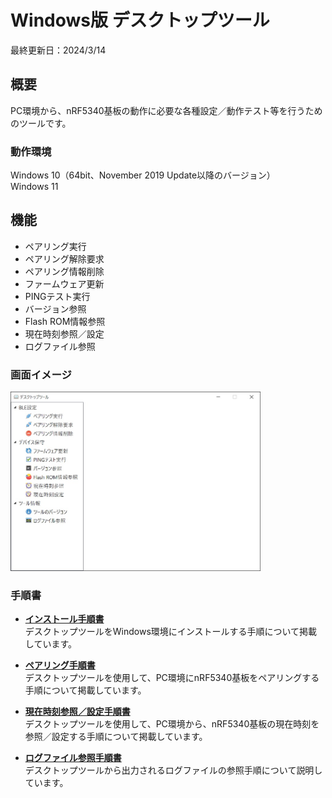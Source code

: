 # Windows版 デスクトップツール

最終更新日：2024/3/14

## 概要
PC環境から、nRF5340基板の動作に必要な各種設定／動作テスト等を行うためのツールです。

### 動作環境
Windows 10（64bit、November 2019 Update以降のバージョン）<br>
Windows 11

## 機能

* ペアリング実行
* ペアリング解除要求
* ペアリング情報削除
* ファームウェア更新
* PINGテスト実行
* バージョン参照
* Flash ROM情報参照
* 現在時刻参照／設定
* ログファイル参照

### 画面イメージ
<img src="../../../Markdowns/DesktopTools/dotNET/images/README_01.jpg" width="400">

### 手順書

- <b>[インストール手順書](../../../Markdowns/DesktopTools/dotNET/INSTALL.md)</b><br>
デスクトップツールをWindows環境にインストールする手順について掲載しています。

- <b>[ペアリング手順書](../../../Markdowns/DesktopTools/dotNET/PAIRING.md)</b><br>
デスクトップツールを使用して、PC環境にnRF5340基板をペアリングする手順について掲載しています。

- <b>[現在時刻参照／設定手順書](../../../Markdowns/DesktopTools/dotNET/TIMESET.md)</b><br>
デスクトップツールを使用して、PC環境から、nRF5340基板の現在時刻を参照／設定する手順について掲載しています。

- <b>[ログファイル参照手順書](../../../Markdowns/DesktopTools/dotNET/VIEWLOG.md)</b><br>
デスクトップツールから出力されるログファイルの参照手順について説明しています。
